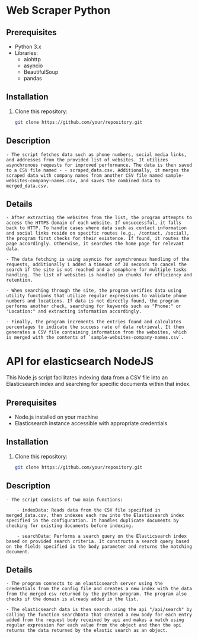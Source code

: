 # Web Scraper Python 

## Prerequisites

- Python 3.x
- Libraries:
  - aiohttp
  - asyncio
  - BeautifulSoup
  - pandas

## Installation

1. Clone this repository:

   ```bash
   git clone https://github.com/your/repository.git

## Description

	- The script fetches data such as phone numbers, social media links, and addresses from the provided list of websites. It utilizes asynchronous requests for improved performance. The data is then saved to a CSV file named - - scraped_data.csv. Additionally, it merges the scraped data with company names from another CSV file named sample-websites-company-names.csv, and saves the combined data to merged_data.csv.

## Details

	- After extracting the websites from the list, the program attempts to access the HTTPS domain of each website. If unsuccessful, it falls back to HTTP. To handle cases where data such as contact information and social links reside on specific routes (e.g., /contact, /social), the program first checks for their existence. If found, it routes the page accordingly. Otherwise, it searches the home page for relevant data.
	
	- The data fetching is using asyncio for asynchronous handling of the requests, additionally i added a timeout of 30 seconds to cancel the search if the site is not reached and a semaphore for multiple tasks handling. The list of websites is handled in chunks for efficiency and retention.

	- When searching through the site, the program verifies data using utility functions that utilize regular expressions to validate phone numbers and locations. If data is not directly found, the program performs another check, searching for keywords such as "Phone:" or "Location:" and extracting information accordingly.

	- Finally, the program increments the entries found and calculates percentages to indicate the success rate of data retrieval. It then generates a CSV file containing information from the websites, which is merged with the contents of `sample-websites-company-names.csv`.

# API for elasticsearch NodeJS

This Node.js script facilitates indexing data from a CSV file into an Elasticsearch index and searching for specific documents within that index.

## Prerequisites

- Node.js installed on your machine
- Elasticsearch instance accessible with appropriate credentials

## Installation

1. Clone this repository:

   ```bash
   git clone https://github.com/your/repository.git

## Description

	- The script consists of two main functions:

	    - indexData: Reads data from the CSV file specified in merged_data.csv, then indexes each row into the Elasticsearch index specified in the configuration. It handles duplicate documents by checking for existing documents before indexing.

	    - searchData: Performs a search query on the Elasticsearch index based on provided search criteria. It constructs a search query based on the fields specified in the body parameter and returns the matching document.

## Details

	- The program connects to an elasticsearch server using the credentials from the config file and creates a new index with the data from the merged csv returned by the python program. The program also checks if the domain is already added in the list. 

	- The elasticsearch data is then search using the api "/api/search" by calling the function searchData that created a new body for each entry added from the request body received by api and makes a match using regular expression for each value from the object and then the api returns the data returned by the elastic search as an object.